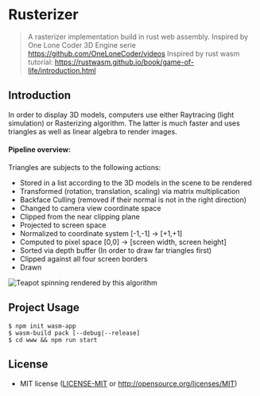 # Rusterizer
> A rasterizer implementation build in rust web assembly.
> Inspired by One Lone Coder 3D Engine serie https://github.com/OneLoneCoder/videos
> Inspired by rust wasm tutorial: https://rustwasm.github.io/book/game-of-life/introduction.html

## Introduction
In order to display 3D models, computers use either Raytracing
(light simulation) or Rasterizing algorithm. The latter is much faster and uses
triangles as well as linear algebra to render images.

#### Pipeline overview:
Triangles are subjects to the following actions:
- Stored in a list according to the 3D models in the scene to be
  rendered
- Transformed (rotation, translation, scaling) via matrix multiplication
- Backface Culling (removed if their normal is not in the right direction)
- Changed to camera view coordinate space
- Clipped from the near clipping plane
- Projected to screen space
- Normalized to coordinate system [-1,-1] -> [+1,+1]
- Computed to pixel space [0,0] -> [screen width, screen height]
- Sorted via depth buffer (In order to draw far triangles first)
- Clipped against all four screen borders
- Drawn

![Teapot spinning rendered by this algorithm](teapot.gif)

## Project Usage

```
$ npm init wasm-app
$ wasm-build pack [--debug|--release]
$ cd www && npm run start
```

## License

* MIT license ([LICENSE-MIT](LICENSE-MIT) or http://opensource.org/licenses/MIT)
